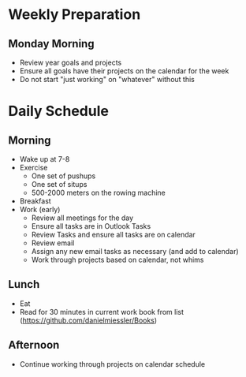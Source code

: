 # Weekly Preparation

## Monday Morning

- Review year goals and projects
- Ensure all goals have their projects on the calendar for the week
- Do not start "just working" on "whatever" without this
 
# Daily Schedule

## Morning

- Wake up at 7-8
- Exercise
    - One set of pushups
    - One set of situps
    - 500-2000 meters on the rowing machine
- Breakfast
- Work (early)
    - Review all meetings for the day
    - Ensure all tasks are in Outlook Tasks
    - Review Tasks and ensure all tasks are on calendar
    - Review email 
    - Assign any new email tasks as necessary (and add to calendar) 
    - Work through projects based on calendar, not whims

## Lunch

- Eat
- Read for 30 minutes in current work book from list (https://github.com/danielmiessler/Books)

## Afternoon

- Continue working through projects on calendar schedule 

